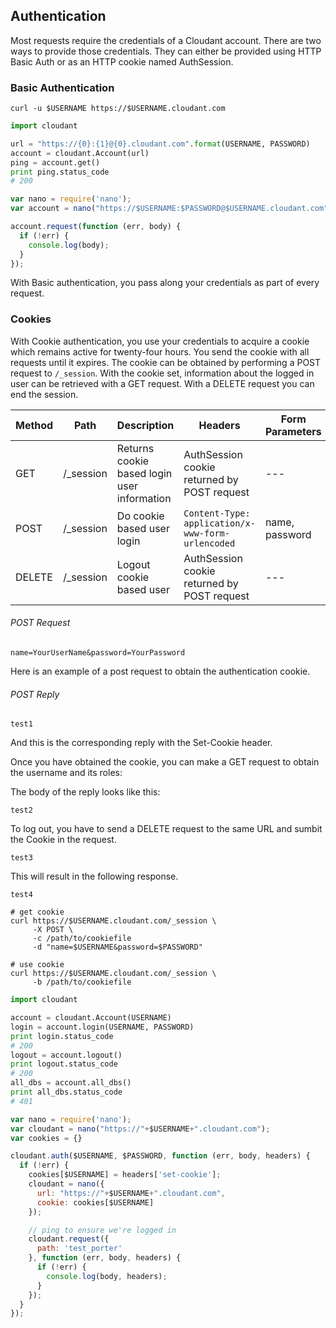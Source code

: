 ## Authentication

Most requests require the credentials of a Cloudant account. There are
two ways to provide those credentials. They can either be provided using
HTTP Basic Auth or as an HTTP cookie named AuthSession.

### Basic Authentication

```shell
curl -u $USERNAME https://$USERNAME.cloudant.com
```

```python
import cloudant

url = "https://{0}:{1}@{0}.cloudant.com".format(USERNAME, PASSWORD)
account = cloudant.Account(url)
ping = account.get()
print ping.status_code
# 200
```

```javascript
var nano = require('nano');
var account = nano("https://$USERNAME:$PASSWORD@$USERNAME.cloudant.com");

account.request(function (err, body) {
  if (!err) {
    console.log(body);
  }
});
```

With Basic authentication, you pass along your credentials as part of every request.

### Cookies

With Cookie authentication, you use your credentials to acquire a cookie which remains active for twenty-four hours. You send the cookie with all requests until it expires. The cookie can be obtained by performing a POST request to `/_session`. With the cookie set, information about the logged in user can be retrieved with a GET request. With a DELETE request you can end the session. 


Method | Path       | Description                                 | Headers                                           | Form Parameters
-------|------------|---------------------------------------------|---------------------------------------------------|--------------------------------------------------------------------------------------------
GET    | /\_session | Returns cookie based login user information | AuthSession cookie returned by POST request       | ---
POST   | /\_session | Do cookie based user login                  | `Content-Type: application/x-www-form-urlencoded` | name, password
DELETE | /\_session | Logout cookie based user                    | AuthSession cookie returned by POST request       | ---

###### POST Request

```http
name=YourUserName&password=YourPassword
```

Here is an example of a post request to obtain the authentication cookie.

###### POST Reply

```http
test1
```

And this is the corresponding reply with the Set-Cookie header.



Once you have obtained the cookie, you can make a GET request to obtain
the username and its roles:

The body of the reply looks like this:

```http
test2
```

To log out, you have to send a DELETE request to the same URL and sumbit
the Cookie in the request.

```http
test3
```

This will result in the following response.

```http
test4
```

```shell
# get cookie
curl https://$USERNAME.cloudant.com/_session \
     -X POST \
     -c /path/to/cookiefile
     -d "name=$USERNAME&password=$PASSWORD"

# use cookie
curl https://$USERNAME.cloudant.com/_session \
     -b /path/to/cookiefile
```

```python
import cloudant

account = cloudant.Account(USERNAME)
login = account.login(USERNAME, PASSWORD)
print login.status_code
# 200
logout = account.logout()
print logout.status_code
# 200
all_dbs = account.all_dbs()
print all_dbs.status_code
# 401
```

```javascript
var nano = require('nano');
var cloudant = nano("https://"+$USERNAME+".cloudant.com");
var cookies = {}

cloudant.auth($USERNAME, $PASSWORD, function (err, body, headers) {
  if (!err) {
    cookies[$USERNAME] = headers['set-cookie'];
    cloudant = nano({
      url: "https://"+$USERNAME+".cloudant.com",
      cookie: cookies[$USERNAME] 
    });

    // ping to ensure we're logged in
    cloudant.request({
      path: 'test_porter'
    }, function (err, body, headers) {
      if (!err) {
        console.log(body, headers);
      }
    }); 
  }
});
```
